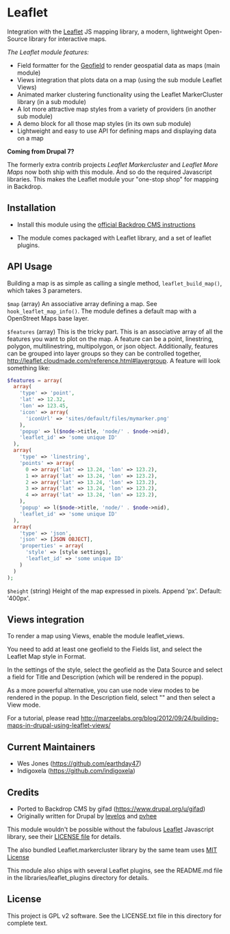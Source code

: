 # Leaflet

Integration with the [Leaflet](https://leafletjs.com/) JS mapping library,
a modern, lightweight Open-Source library for interactive maps.

*The Leaflet module features:*

- Field formatter for the [Geofield](https://backdropcms.org/project/geofield)
  to render geospatial data as maps (main module)
- Views integration that plots data on a map (using the sub module Leaflet Views)
- Animated marker clustering functionality using the Leaflet MarkerCluster library
  (in a sub module)
- A lot more attractive map styles from a variety of providers (in another sub module)
- A demo block for all those map styles (in its own sub module)
- Lightweight and easy to use API for defining maps and displaying data on a map

**Coming from Drupal 7?**

The formerly extra contrib projects *Leaflet Markercluster* and *Leaflet More
Maps* now both ship with this module. And so do the required Javascript
libraries. This makes the Leaflet module your "one-stop shop" for mapping in
Backdrop.


## Installation

- Install this module using the
  [official Backdrop CMS instructions](https://backdropcms.org/guide/modules)

- The module comes packaged with Leaflet library, and a set of leaflet plugins.


## API Usage

Building a map is as simple as calling a single method, `leaflet_build_map()`,
which takes 3 parameters.

`$map` (array)
An associative array defining a map. See `hook_leaflet_map_info()`. The module
defines a default map with a OpenStreet Maps base layer.

`$features` (array)
This is the tricky part. This is an associative array of all the features you
want to plot on the map. A feature can be a point, linestring, polygon,
multilinestring, multipolygon, or json object. Additionally, features can be
grouped into layer groups so they can be controlled together,
http://leaflet.cloudmade.com/reference.html#layergroup. A feature will look
something like:

```php
$features = array(
  array(
    'type' => 'point',
    'lat' => 12.32,
    'lon' => 123.45,
    'icon' => array(
      'iconUrl' => 'sites/default/files/mymarker.png'
    ),
    'popup' => l($node->title, 'node/' . $node->nid),
    'leaflet_id' => 'some unique ID'
  ),
  array(
    'type' => 'linestring',
    'points' => array(
      0 => array('lat' => 13.24, 'lon' => 123.2),
      1 => array('lat' => 13.24, 'lon' => 123.2),
      2 => array('lat' => 13.24, 'lon' => 123.2),
      3 => array('lat' => 13.24, 'lon' => 123.2),
      4 => array('lat' => 13.24, 'lon' => 123.2),
    ),
    'popup' => l($node->title, 'node/' . $node->nid),
    'leaflet_id' => 'some unique ID'
  ),
  array(
    'type' => 'json',
    'json' => [JSON OBJECT],
    'properties' = array(
      'style' => [style settings],
      'leaflet_id' => 'some unique ID'
    )
  )
);
```

`$height` (string)
Height of the map expressed in pixels. Append 'px'. Default: '400px'.

## Views integration

To render a map using Views, enable the module leaflet_views.

You need to add at least one geofield to the Fields list, and select the 
Leaflet Map style in Format.

In the settings of the style, select the geofield as the Data Source and 
select a field for Title and Description (which will be rendered in the popup).

As a more powerful alternative, you can use node view modes to be rendered in 
the popup. In the Description field, select "<entire node>" and then select a View mode.

For a tutorial, please read http://marzeelabs.org/blog/2012/09/24/building-maps-in-drupal-using-leaflet-views/

## Current Maintainers

- Wes Jones (https://github.com/earthday47)
- Indigoxela (https://github.com/indigoxela)

## Credits

- Ported to Backdrop CMS by gifad (https://www.drupal.org/u/gifad)
- Originally written for Drupal by [levelos](http://drupal.org/user/54135) and 
  [pvhee](http://drupal.org/user/108811)

This module wouldn't be possible without the fabulous [Leaflet](https://leafletjs.com/)
Javascript library, see their [LICENSE file](https://github.com/Leaflet/Leaflet/blob/master/LICENSE)
for details.

The also bundled Leaflet.markercluster library by the same team uses
[MIT License](https://github.com/Leaflet/Leaflet.markercluster/blob/master/MIT-LICENCE.txt)

This module also ships with several Leaflet plugins, see the README.md file in
the libraries/leaflet_plugins directory for details.

## License

This project is GPL v2 software. See the LICENSE.txt file in this directory for complete text.
